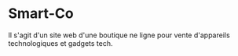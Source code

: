 # Smart-Co
Il s'agit d'un site web d'une boutique ne ligne pour vente d'appareils technologiques et gadgets tech.
